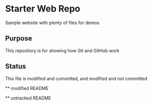 # Starter Web Repo

Sample website with plenty of files for demos

## Purpose

This repository is for showing how Git and GitHub work

## Status

This file is modified and committed, and modified and not committed

** modified README

** untracked README


